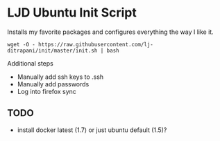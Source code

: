 LJD Ubuntu Init Script
===============================================================================

Installs my favorite packages and configures everything the way I like it.

    wget -O - https://raw.githubusercontent.com/lj-ditrapani/init/master/init.sh | bash


Additional steps

- Manually add ssh keys to .ssh
- Manually add passwords
- Log into firefox sync


TODO
----

- install docker latest (1.7) or just ubuntu default (1.5)?

